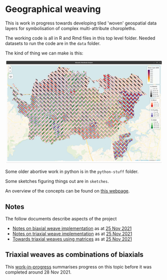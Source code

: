 # Geographical weaving
This is work in progress towards developing tiled 'woven' geospatial data layers for symbolisation of complex multi-attribute choropleths.  

The working code is all in R and Rmd files in this top level folder. Needed datasets to run the code are in the `data` folder.

The kind of thing we can make is this:

![a weave map](example.png)

Some older abortive work in python is in the `python-stuff` folder.

Some sketches figuring things out are in `sketches`.

An overview of the concepts can be found on [this webpage](https://dosull.github.io/weaving-space/NZCS-Nov-2021/make-weave-map.html).

## Notes
The follow documents describe aspects of the project

+ [Notes on biaxial weave implementation](https://dosull.github.io/weaving-space/notes/notes-on-biaxial-weave-implementation.html) as at [25 Nov 2021](https://github.com/DOSull/weaving-space/commit/735c6a828f682c52afd0fddf3570ce5fa4badaf3)
+ [Notes on triaxial weave implementation](https://dosull.github.io/weaving-space/notes/notes-on-triaxial-weave-implementation.html) as at [25 Nov 2021](https://github.com/DOSull/weaving-space/commit/735c6a828f682c52afd0fddf3570ce5fa4badaf3)
+ [Towards triaxial weaves using matrices](https://dosull.github.io/weaving-space/notes/towards-triaxial-weaves-using-matrices.html) as at [25 Nov 2021](https://github.com/DOSull/weaving-space/commit/735c6a828f682c52afd0fddf3570ce5fa4badaf3)

## Triaxial weaves as combinations of biaxials
This [work-in-progress](https://dosull.github.io/weaving-space/code-junkyard/three-way-matrices.html) summarises progress on this topic before it was completed around 28 Nov 2021.
